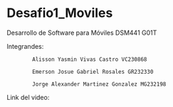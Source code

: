 # Desafio1_Moviles
Desarrollo de Software para Móviles DSM441 G01T

Integrandes: 

            Alisson Yasmin Vivas Castro VC230868
 
            Emerson Josue Gabriel Rosales GR232330
             
            Jorge Alexander Martinez Gonzalez MG232198

Link del video: 
            
